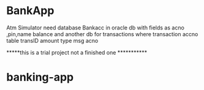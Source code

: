 # BankApp
Atm Simulator 
need database Bankacc in oracle db
with fields as acno ,pin,name balance
and another db for transactions where 
transaction accno table 
 transID amount type  msg acno
 
 
 
 *****this is a trial project not a finished one  ***********
# banking-app
